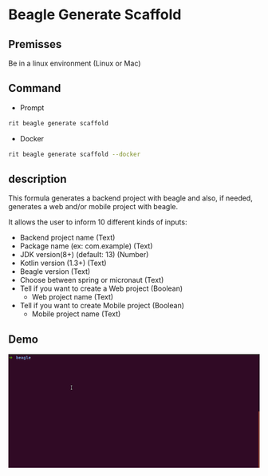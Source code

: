<!-- markdownlint-disable-file MD013 -->
# Beagle Generate Scaffold

## Premisses

Be in a linux environment (Linux or Mac)

## Command

- Prompt

```bash
rit beagle generate scaffold
```

- Docker

```bash
rit beagle generate scaffold --docker
```

## description

This formula generates a backend project with beagle and also, if needed, generates a web and/or mobile project with beagle.

It allows the user to inform 10 different kinds of inputs:

  * Backend project name (Text)
  * Package name (ex: com.example) (Text)
  * JDK version(8+) (default: 13) (Number)
  * Kotlin version (1.3+) (Text)
  * Beagle version (Text)
  * Choose between spring or micronaut (Text)
  * Tell if you want to create a Web project (Boolean)
    * Web project name (Text)
  * Tell if you want to create Mobile project (Boolean)
    * Mobile project name (Text)

## Demo

![gif](doc/beagle-generate-scaffold.gif)